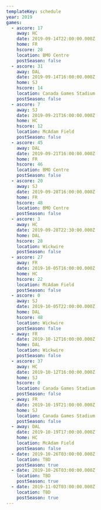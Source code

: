 ```yaml
---
templateKey: schedule
year: 2019
games:
  - ascore: 17
    away: HC
    date: 2019-09-14T22:00:00.000Z
    home: FR
    hscore: 28
    location: BMO Centre
    postSeason: false
  - ascore: 31
    away: DAL
    date: 2019-09-14T16:00:00.000Z
    home: SJ
    hscore: 14
    location: Canada Games Stadium
    postSeason: false
  - ascore: 7
    away: SJ
    date: 2019-09-21T16:00:00.000Z
    home: HC
    hscore: 12
    location: McAdam Field
    postSeason: false
  - ascore: 45
    away: DAL
    date: 2019-09-21T16:00:00.000Z
    home: FR
    hscore: 46
    location: BMO Centre
    postSeason: false
  - ascore: 20
    away: SJ
    date: 2019-09-28T16:00:00.000Z
    home: FR
    hscore: 48
    location: BMO Centre
    postSeason: false
  - ascore: 3
    away: HC
    date: 2019-09-28T22:30:00.000Z
    home: DAL
    hscore: 28
    location: Wickwire
    postSeason: false
  - ascore: 27
    away: FR
    date: 2019-10-05T16:00:00.000Z
    home: HC
    hscore: 22
    location: McAdam Field
    postSeason: false
  - ascore: 0
    away: SJ
    date: 2019-10-05T22:00:00.000Z
    home: DAL
    hscore: 48
    location: Wickwire
    postSeason: false
  - away: FR
    date: 2019-10-12T16:00:00.000Z
    home: DAL
    location: Wickwire
    postSeason: false
  - ascore: 37
    away: HC
    date: 2019-10-12T16:00:00.000Z
    home: SJ
    hscore: 0
    location: Canada Games Stadium
    postSeason: false
  - away: FR
    date: 2019-10-19T21:00:00.000Z
    home: SJ
    location: Canada Games Stadium
    postSeason: false
  - away: DAL
    date: 2019-10-19T17:00:00.000Z
    home: HC
    location: McAdam Field
    postSeason: false
  - date: 2019-10-26T03:00:00.000Z
    location: TBD
    postSeason: true
  - date: 2019-10-26T03:00:00.000Z
    location: TBD
    postSeason: true
  - date: 2019-11-02T03:00:00.000Z
    location: TBD
    postSeason: true
---
```


